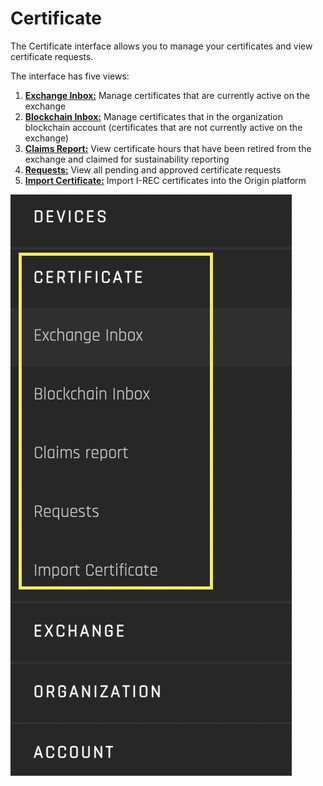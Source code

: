 # Certificate

The Certificate interface allows you to manage your certificates and view certificate requests. 

The interface has five views:  

1. **[Exchange Inbox:](./exchange-inbox.md)** Manage certificates that are currently active on the exchange
2. **[Blockchain Inbox:](./blockchain-inbox.md)**  Manage certificates that in the organization blockchain account (certificates that are not currently active on the exchange)
3. **[Claims Report:](./claims-report.md)** View certificate hours that have been retired from the exchange and claimed for sustainability reporting
4. **[Requests:](./requests.md)** View all pending and approved certificate requests
5. **[Import Certificate:](./import-certificate.md)** Import I-REC certificates into the Origin platform


![certificate](../images/panels/certificate.png)